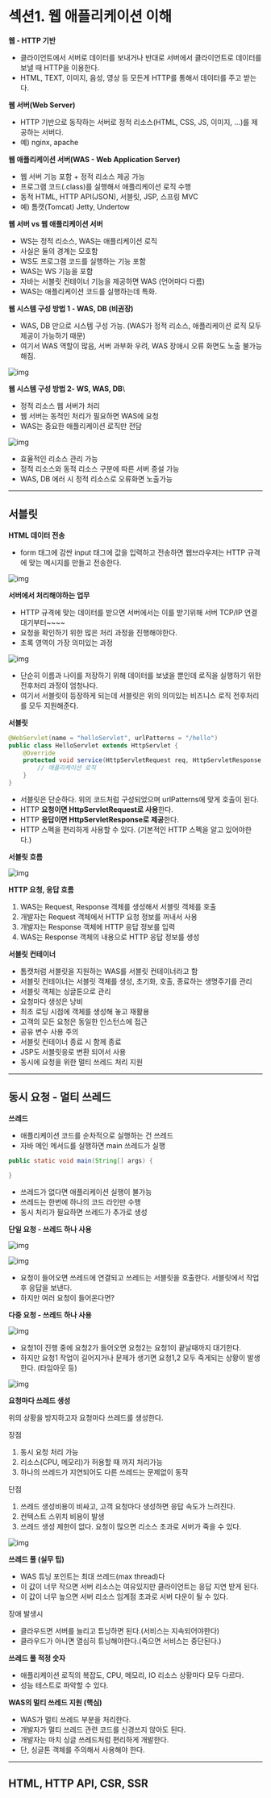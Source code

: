 # 섹션1. 웹 애플리케이션 이해



**웹 - HTTP 기반**

- 클라이언트에서 서버로 데이터를 보내거나 반대로 서버에서 클라이언트로 데이터를 보낼 때 HTTP을 이용한다.
-  HTML, TEXT, 이미지, 음성, 영상 등 모든게 HTTP를 통해서 데이터를 주고 받는다.

**웹 서버(Web Server)**

- HTTP 기반으로 동작하는 서버로 정적 리소스(HTML, CSS, JS, 이미지, ...)를 제공하는 서버다.
- 예) nginx, apache

**웹 애플리케이션 서버(WAS - Web Application Server)**

- 웹 서버 기능 포함 + 정적 리소스 제공 가능
-  프로그램 코드(.class)를 실행해서 애플리케이션 로직 수행
-  동적 HTML, HTTP API(JSON), 서블릿, JSP, 스프링 MVC
- 예) 톰캣(Tomcat) Jetty, Undertow

**웹 서버 vs 웹 애플리케이션 서버**

- WS는 정적 리소스, WAS는 애플리케이션 로직
-  사실은 둘의 경계는 모호함
-  WS도 프로그램 코드를 실행하는 기능 포함
-  WAS는 WS 기능을 포함
-  자바는 서블릿 컨테이너 기능을 제공하면 WAS (언어마다 다름)
-  WAS는 애플리케이션 코드를 실행하는데 특화. 

 

**웹 시스템 구성 방법 1 - WAS, DB (비권장)**

- WAS, DB 만으로 시스템 구성 가능. (WAS가 정적 리소스, 애플리케이션 로직 모두 제공이 가능하기 때문)
- 여기서 WAS 역할이 많음, 서버 과부화 우려, WAS 장애시 오류 화면도 노출 불가능해짐. 

![img](https://blog.kakaocdn.net/dn/bb2kmG/btq74DLfnGY/RlNpYCsdIcjHMPmtfnwd51/img.png)



 

**웹 시스템 구성 방법 2- WS, WAS, DB**\

- 정적 리소스 웹 서버가 처리
- 웹 서버는 동적인 처리가 필요하면 WAS에 요청
- WAS는 중요한 애플리케이션 로직만 전담

![img](https://blog.kakaocdn.net/dn/z1V5I/btq74gWQJX4/NXIfCXTD2lZJDWyXK59TC1/img.png)



- 효율적인 리소스 관리 가능
- 정적 리소스와 동적 리소스 구분에 따른 서버 증설 가능
-  WAS, DB 에러 시 정적 리소스로 오류화면 노출가능



---



## 서블릿

**HTML 데이터 전송**

- form 태그에 감싼 input 태그에 값을 입력하고 전송하면 웹브라우저는 HTTP 규격에 맞는 메시지를 만들고 전송한다.

![img](https://blog.kakaocdn.net/dn/bFQ7C2/btq77uNeokw/4TN3InEYxL2MEo6e2HVKZK/img.png)



 

**서버에서 처리해야하는 업무**

- HTTP 규격에 맞는 데이터를 받으면 서버에서는 이를 받기위해 서버 TCP/IP 연결 대기부터~~~~
- 요청을 확인하기 위한 많은 처리 과정을 진행해야한다.
- 초록 영역이 가장 의미있는 과정 

![img](https://blog.kakaocdn.net/dn/bK1WE9/btq77u7xUjt/9qy98kg6vm91mTtmpJuFMk/img.png)

- 단순히 이름과 나이를 저장하기 위해 데이터를 보냈을 뿐인데 로직을 실행하기 위한 전후처리 과정이 엄청나다. 
- 여기서 서블릿이 등장하게 되는데 서블릿은 위의 의미있는 비즈니스 로직 전후처리를 모두 지원해준다.

 

**서블릿**

```java
@WebServlet(name = "helloServlet", urlPatterns = "/hello")
public class HelloServlet extends HttpServlet {
    @Override
    protected void service(HttpServletRequest req, HttpServletResponse resp) throws ServletException, IOException {
        // 애플리케이션 로직
    }
}
```

- 서블릿은 단순하다. 위의 코드처럼 구성되었으며 urlPatterns에 맞게 호출이 된다.
- HTTP **요청이면 HttpServletRequest로 사용**한다.
- HTTP **응답이면 HttpServletResponse로 제공**한다. 
- HTTP 스펙을 편리하게 사용할 수 있다. (기본적인 HTTP 스펙을 알고 있어야한다.)

 

**서블릿 흐름**

![img](https://blog.kakaocdn.net/dn/oG1Ng/btq77t8K1IF/mtOYkc5E05qCDa3bIPd2kk/img.png)



**HTTP 요청, 응답 흐름**

1. WAS는 Request, Response 객체를 생성해서 서블릿 객체를 호출
2. 개발자는 Request 객체에서 HTTP 요청 정보를 꺼내서 사용
3. 개발자는 Response 객체에 HTTP 응답 정보를 입력
4. WAS는 Response 객체의 내용으로 HTTP 응답 정보를 생성

 

**서블릿 컨테이너**

- 톰캣처럼 서블릿을 지원하는 WAS를 서블릿 컨테이너라고 함
- 서블릿 컨테이너는 서블릿 객체를 생성, 초기화, 호출, 종료하는 생명주기를 관리
-  서블릿 객체는 싱글톤으로 관리
-  요청마다 생성은 낭비
-  최초 로딩 시점에 객체를 생성해 놓고 재활용
-  고객의 모든 요청은 동일한 인스턴스에 접근
-  공유 변수 사용 주의
-  서블릿 컨테이너 종료 시 함께 종료
- JSP도 서블릿응로 변환 되어서 사용
-  동시에 요청을 위한 멀티 쓰레드 처리 지원



---



## 동시 요청 - 멀티 쓰레드

**쓰레드**

- 애플리케이션 코드를 순차적으로 실행하는 건 쓰레드
-  자바 메인 메서드를 실행하면 main 쓰레드가 실행

```java
public static void main(String[] args) {
    
}
```

- 쓰레드가 없다면 애플리케이션 실행이 불가능
-  쓰레드는 한번에 하나의 코드 라인만 수행
-  동시 처리가 필요하면 쓰레드가 추가로 생성

 

**단일 요청 - 쓰레드 하나 사용**

![img](https://blog.kakaocdn.net/dn/byOuUr/btq746Uy3fJ/t5DgggKEo2TWUCwjYKKMu1/img.png)

![img](https://blog.kakaocdn.net/dn/bjAGC7/btq79En2hCC/Bv8szK35VLgnbTRnwbGPw0/img.png)

- 요청이 들어오면 쓰레드에 연결되고 쓰레드는 서블릿을 호출한다. 서블릿에서 작업 후 응답을 보낸다.
-  하지만 여러 요청이 들어온다면?

 

**다중 요청 - 쓰레드 하나 사용**

![img](https://blog.kakaocdn.net/dn/bbEeVG/btq79LHqYfA/OO1zkisy3nf9efZeGRKpak/img.png)



- 요청1이 진행 중에 요청2가 들어오면 요청2는 요청1이 끝날때까지 대기한다.
- 하지만 요청1 작업이 길어지거나 문제가 생기면 요청1,2 모두 죽게되는 상황이 발생한다. (타임아웃 등)



![img](https://blog.kakaocdn.net/dn/cZHixE/btq79jq3NHs/46u2kWbjDf57HIubrLRwlK/img.png)



 

**요청마다 쓰레드 생성**

위의 상황을 방지하고자 요청마다 쓰레드를 생성한다.

장점

1. 동시 요청 처리 가능
2. 리소스(CPU, 메모리)가 허용할 때 까지 처리가능
3. 하나의 쓰레드가 지연되어도 다른 쓰레드는 문제없이 동작

단점

1. 쓰레드 생성비용이 비싸고, 고객 요청마다 생성하면 응답 속도가 느려진다.
2. 컨텍스트 스위치 비용이 발생
3. 쓰레드 생성 제한이 없다. 요청이 많으면 리소스 초과로 서버가 죽을 수 있다.



![img](https://blog.kakaocdn.net/dn/dJVWNx/btq75DEv71f/KpOerJ15BEaMytufHSjjLK/img.png)



 

**쓰레드 풀 (실무 팁)**

- WAS 튜닝 포인트는 최대 쓰레드(max thread)다
- 이 값이 너무 작으면 서버 리소스는 여유있지만 클라이언트는 응답 지연 받게 된다.
- 이 값이 너무 높으면 서버 리소스 임계점 초과로 서버 다운이 될 수 있다.

장애 발생시

- 클라우드면 서버를 늘리고 튜닝하면 된다.(서비스는 지속되어야한다)
- 클라우드가 아니면 열심히 튜닝해야한다.(죽으면 서비스는 중단된다.)

 

**쓰레드 풀 적정 숫자**

- 애플리케이션 로직의 복잡도, CPU, 메모리, IO 리소스 상황마다 모두 다르다.
- 성능 테스트로 파악할 수 있다.

 

**WAS의 멀티 쓰레드 지원 (핵심)**

- WAS가 멀티 쓰레드 부분을 처리한다.
- 개발자가 멀티 쓰레드 관련 코드를 신경쓰지 않아도 된다.
-  개발자는 마치 싱글 쓰레드처럼 편리하게 개발한다.
-  단, 싱글톤 객체를 주의해서 사용해야 한다. 



---



## HTML, HTTP API, CSR, SSR








